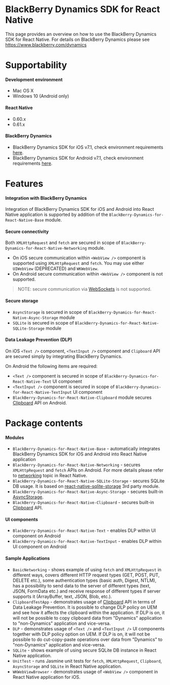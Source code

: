 # BlackBerry Dynamics SDK for React Native
This page provides an overview on how to use the BlackBerry Dynamics SDK for React Native. For details on BlackBerry Dynamics please see https://www.blackberry.com/dynamics

# Supportability
#### Development environment
 - Mac OS X
 - Windows 10 (Android only)
#### React Native
 - 0.60.x
 - 0.61.x
#### BlackBerry Dynamics
 - BlackBerry Dynamics SDK for iOS v7.1, check environment requirements [here](https://docs.blackberry.com/en/development-tools/blackberry-dynamics-sdk-ios/7_1).
 - BlackBerry Dynamics SDK for Android v7.1, check environment requirements [here](https://docs.blackberry.com/en/development-tools/blackberry-dynamics-sdk-android/7_1).

# Features
#### Integration with BlackBerry Dynamics
Integration of BlackBerry Dynamics SDK for iOS and Android into React Native application is supported by addition of the `BlackBerry-Dynamics-for-React-Native-Base` module.
#### Secure connectivity
Both `XMLHttpRequest` and `fetch` are secured in scope of `BlackBerry-Dynamics-for-React-Native-Networking` module.

- On iOS secure communication within `<WebView />` component is supported using `XMLHttpRequest` and `fetch`. You may use either `UIWebView` (DEPRECATED) and `WKWebView`. 
- On Android secure communication within `<WebView />` component is not supported.

> NOTE: secure communication via [WebSockets](https://facebook.github.io/react-native/docs/network#websocket-support) is not supported.
#### Secure storage
 - `AsyncStorage` is secured in scope of `BlackBerry-Dynamics-for-React-Native-Async-Storage` module
 - `SQLite` is secured in scope of `BlackBerry-Dynamics-for-React-Native-SQLite-Storage` module
#### Data Leakage Prevention (DLP)
On iOS `<Text />` component, `<TextInput />` component and `Clipboard` API are secured simply by integrating BlackBerry Dynamics. 

On Android the following items are required:

 - `<Text />` component is secured in scope of `BlackBerry-Dynamics-for-React-Native-Text` UI component
 - `<TextInput />` component is secured in scope of `BlackBerry-Dynamics-for-React-Native-TextInput` UI component
 - `BlackBerry-Dynamics-for-React-Native-Clipboard` module secures [Clipboard](https://facebook.github.io/react-native/docs/clipboard) API on Android.

# Package contents
#### Modules
- `BlackBerry-Dynamics-for-React-Native-Base` - automatically integrates BlackBerry Dynamics SDK for iOS and Android into React Native application
- `BlackBerry-Dynamics-for-React-Native-Networking` - secures `XMLHttpRequest` and `fetch` APIs on Android. For more details please refer to [networking](https://facebook.github.io/react-native/docs/network) topic in React Native.
- `BlackBerry-Dynamics-for-React-Native-SQLite-Storage` - secures SQLite DB usage. It is based on [react-native-sqlite-storage](https://github.com/andpor/react-native-sqlite-storage) 3rd party module.
- `BlackBerry-Dynamics-for-React-Native-Async-Storage` - secures built-in [AsyncStorage](https://facebook.github.io/react-native/docs/asyncstorage#docsNav).
- `BlackBerry-Dynamics-for-React-Native-Clipboard` - secures built-in [Clipboard](https://facebook.github.io/react-native/docs/clipboard) API.

#### UI components
- `BlackBerry-Dynamics-for-React-Native-Text` - enables DLP within [<Text />](https://facebook.github.io/react-native/docs/text#docsNav) UI component on Android
- `BlackBerry-Dynamics-for-React-Native-TextInput` - enables DLP within [<TextInput />](https://facebook.github.io/react-native/docs/textinput#docsNav) UI component on Android

#### Sample Applications
- `BasicNetworking` - shows example of using `fetch` and `XMLHttpRequest` in different ways, covers different HTTP request types (GET, POST, PUT, DELETE etc.), some authentication types (basic auth, Digest, NTLM), has a possibility to send data to the server of different types (text, JSON, FormData etc.) and receive response of different types if server supports it (ArrayBuffer, text, JSON, Blob, etc.).
- `ClipboardTestApp` - demonstrates usage of [Clipboard](https://facebook.github.io/react-native/docs/clipboard) API in terms of Data Leakage Prevention. It is possible to change DLP policy on UEM and see how it affects the clipboard within the application. If DLP is on, it will not be possible to copy clipboard data from "Dynamics" application to "non-Dynamics" application and vice-versa.
- `DLP` - demonstrates usage of `<Text />` and `<TextInput />` UI components together with DLP policy option on UEM. If DLP is on, it will not be possible to do cut-copy-paste operations over data from "Dynamics" to "non-Dynamics" application and vice-versa.
- `SQLite` - shows example of using secure SQLite DB instance in React Native application.
- `UnitTest` - runs Jasmine unit tests for `fetch`, `XMLHttpRequest`, `Clipboard`, `AsyncStorage` and `SQLite` in React Native application.
- `WKWebViewBrowser` - demonstrates usage of `<WebView />` component in React Native application for iOS.

